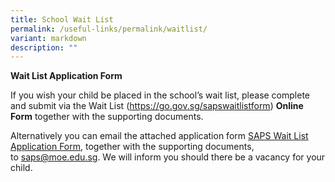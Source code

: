 ```yaml
---
title: School Wait List
permalink: /useful-links/permalink/waitlist/
variant: markdown
description: ""
---
```

**Wait List Application Form**

If you wish your child be placed in the school’s wait list, please complete and submit via the Wait List (https://go.gov.sg/sapswaitlistform) **Online Form** together with the supporting documents. 

Alternatively you can email the attached application form [SAPS Wait List Application Form](/files/saps%20wait%20list%20application%20form.pdf), together with the supporting documents, to [saps@moe.edu.sg](mailto:saps@moe.edu.sg). We will inform you should there be a vacancy for your child.

